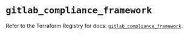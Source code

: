 # `gitlab_compliance_framework`

Refer to the Terraform Registry for docs: [`gitlab_compliance_framework`](https://registry.terraform.io/providers/gitlabhq/gitlab/17.3.0/docs/resources/compliance_framework).
